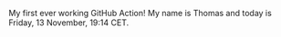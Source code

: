 My first ever working GitHub Action!
My name is Thomas and today is Friday, 13 November, 19:14 CET. 
